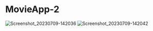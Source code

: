 # MovieApp-2


![Screenshot_20230709-142036](https://github.com/awstine/MovieApp-2/assets/116760268/c5dd764c-135a-45f5-baff-df4e1b4a0fae)
![Screenshot_20230709-142042](https://github.com/awstine/MovieApp-2/assets/116760268/81aa7060-0418-483b-8716-5ea07e4aba64)

